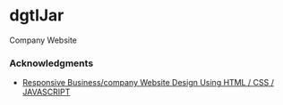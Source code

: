 # dgtlJar

Company Website


### Acknowledgments

- [Responsive Business/company Website Design Using HTML / CSS / JAVASCRIPT](https://www.youtube.com/watch?v=0jFjZBwwvsY)